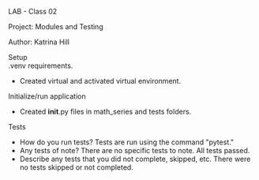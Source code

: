 
LAB - Class 02  

Project: Modules and Testing  

Author: Katrina Hill  

Setup  
.venv requirements.  

- Created virtual and activated virtual environment.  

Initialize/run application  

- Created __init__.py files in math_series and tests folders.  

Tests  

- How do you run tests? Tests are run using the command "pytest."  
- Any tests of note? There are no specific tests to note. All tests passed.  
- Describe any tests that you did not complete, skipped, etc. There were no tests skipped or not completed.  